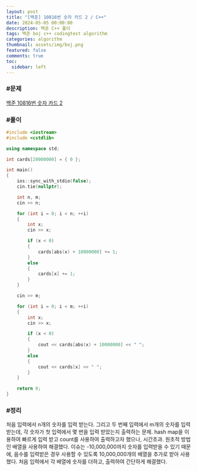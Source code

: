 ```yaml
---
layout: post
title: "[백준] 10816번 숫자 카드 2 / C++"
date: 2024-05-05 00:00:00
description: 백준 C++ 풀이
tags: 백준 boj c++ codingtest algorithm
categories: algorithm
thumbnail: assets/img/boj.png
featured: false
comments: true
toc:
  sidebar: left
---
```


### #문제
[백준 10816번 숫자 카드 2](https://www.acmicpc.net/problem/10816)

### #풀이
```c++
#include <iostream>
#include <cstdlib>

using namespace std;

int cards[20000000] = { 0 };

int main()
{
	ios::sync_with_stdio(false);
	cin.tie(nullptr);

	int n, m;
	cin >> n;

	for (int i = 0; i < n; ++i)
	{
		int x;
		cin >> x;

		if (x < 0)
		{
			cards[abs(x) + 10000000] += 1;
		}
		else
		{
			cards[x] += 1;
		}
	}

	cin >> m;

	for (int i = 0; i < m; ++i)
	{
		int x;
		cin >> x;

		if (x < 0)
		{
			cout << cards[abs(x) + 10000000] << " ";
		}
		else
		{
			cout << cards[x] << " ";
		}
	}

	return 0;
}
```

### #정리
처음 입력에서 n개의 숫자를 입력 받는다. 그리고 두 번째 입력에서 m개의 숫자를 입력 받는데, 각 숫자가 첫 입력에서 몇 번을 입력 받았는지 출력하는 문제. hash map을 이용하여 빠르게 입력 받고 count를 사용하여 출력하고자 했으나, 시간초과. 원초적 방법인 배열을 사용하여 해결했다. 이슈는 -10,000,000까지 숫자를 입력받을 수 있기 때문에, 음수를 입력받은 경우 사용할 수 있도록 10,000,000개의 배열을 추가로 받아 사용했다. 처음 입력에서 각 배열에 숫자를 더하고, 출력하여 간단하게 해결했다.